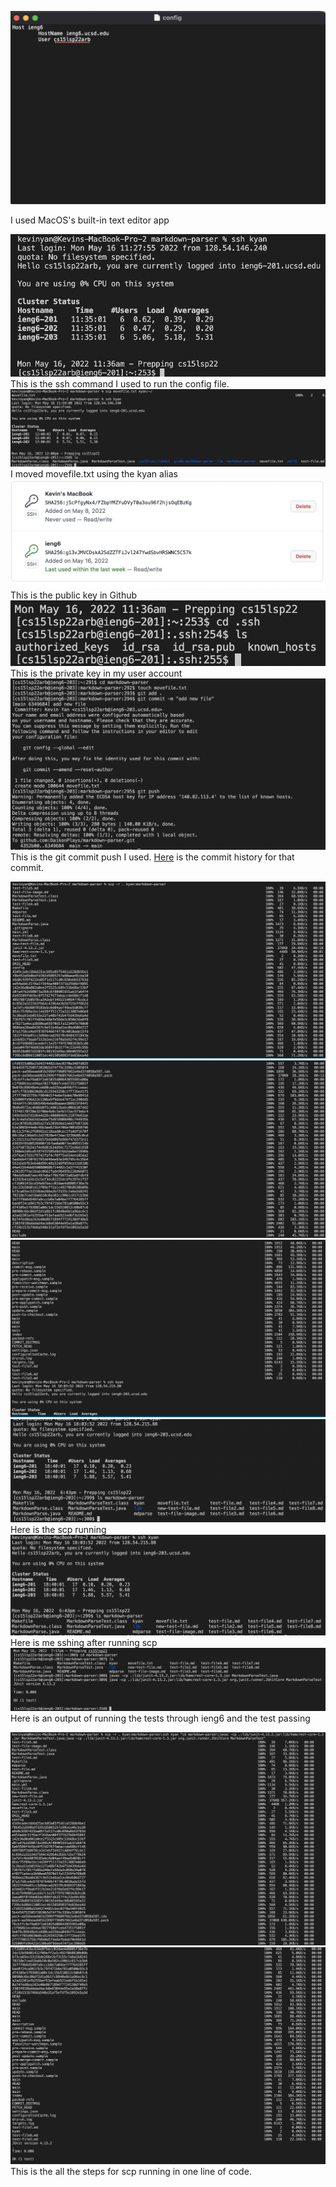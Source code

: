![Image](configtext.png)

I used MacOS's built-in text editor app

![Image](configrun.png)
This is the ssh command I used to run the config file. 
![Image](scp.png)
I moved movefile.txt using the kyan alias
![Image](publickey.png)
This is the public key in Github
![Image](privatekey.png)
This is the private key in my user account
![Image](git.png)
This is the git commit push I used.
[Here](https://github.com/DaikonPlays/markdown-parser/commit/63496845a6d905fe39d12f0f6ff361b9cf75a834) is the commit history for that commit.


![Image](copydir1.png)
![Image](copydir2.png)
![Image](copydir3.png)
![Image](copydir4.png)
Here is the scp running
![Image](runssh.png)
Here is me sshing after running scp
![Image](runscp.png)
Here is an output of running the tests through ieng6 and the test passing

![Image](1line1.png)
![Image](1line2.png)
This is the all the steps for scp running in one line of code.
